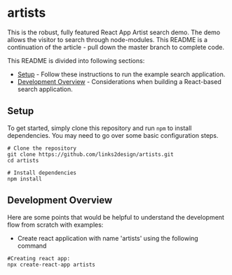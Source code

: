 # artists

This is the robust, fully featured React App Artist search demo. The demo allows the visitor to search through node-modules. This README is a continuation of the article - pull down the master branch to complete code.

This README is divided into following sections:

- [Setup](#setup) - Follow these instructions to run the example search application.
- [Development Overview](#overview) - Considerations when building a React-based search application.

## Setup

To get started, simply clone this repository and run `npm` to install dependencies. You may need to go over some basic configuration steps.

```
# Clone the repository
git clone https://github.com/links2design/artists.git
cd artists

# Install dependencies
npm install
```

## Development Overview
Here are some points that would be helpful to understand the development flow from scratch with examples:
- Create react application with name 'artists' using the following command

```
#Creating react app:
npx create-react-app artists

```
